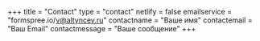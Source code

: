+++
title = "Contact"
type = "contact"
netlify = false
emailservice = "formspree.io/v@altyncev.ru"
contactname = "Ваше имя"
contactemail = "Ваш Email"
contactmessage = "Ваше сообщение"
+++
